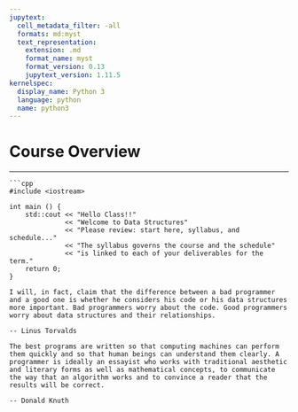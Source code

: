 ```yaml
---
jupytext:
  cell_metadata_filter: -all
  formats: md:myst
  text_representation:
    extension: .md
    format_name: myst
    format_version: 0.13
    jupytext_version: 1.11.5
kernelspec:
  display_name: Python 3
  language: python
  name: python3
---
```


# Course Overview

<!-- # CSC 212: Data Structures & Algorithms -->

---

```{admonition} Welcome!!
```cpp
#include <iostream>

int main () {
    std::cout << "Hello Class!!"
              << "Welcome to Data Structures"
              << "Please review: start here, syllabus, and schedule..."
              << "The syllabus governs the course and the schedule"
              << "is linked to each of your deliverables for the term."
    return 0; 
}
```

```{epigraph}
I will, in fact, claim that the difference between a bad programmer and a good one is whether he considers his code or his data structures more important. Bad programmers worry about the code. Good programmers worry about data structures and their relationships.

-- Linus Torvalds
```

```{epigraph}
The best programs are written so that computing machines can perform them quickly and so that human beings can understand them clearly. A programmer is ideally an essayist who works with traditional aesthetic and literary forms as well as mathematical concepts, to communicate the way that an algorithm works and to convince a reader that the results will be correct.

-- Donald Knuth
```
